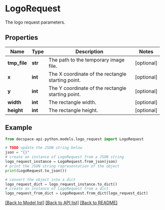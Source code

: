 # LogoRequest
The logo request parameters.

## Properties

Name | Type | Description | Notes
------------ | ------------- | ------------- | -------------
**tmp_file** | **str** | The path to the temporary image file. | [optional] 
**x** | **int** | The X coordinate of the rectangle starting point. | [optional] 
**y** | **int** | The Y coordinate of the rectangle starting point. | [optional] 
**width** | **int** | The rectangle width. | [optional] 
**height** | **int** | The rectangle height. | [optional] 

## Example

```python
from docspace-api-python.models.logo_request import LogoRequest

# TODO update the JSON string below
json = "{}"
# create an instance of LogoRequest from a JSON string
logo_request_instance = LogoRequest.from_json(json)
# print the JSON string representation of the object
print(LogoRequest.to_json())

# convert the object into a dict
logo_request_dict = logo_request_instance.to_dict()
# create an instance of LogoRequest from a dict
logo_request_from_dict = LogoRequest.from_dict(logo_request_dict)
```
[[Back to Model list]](../README.md#documentation-for-models) [[Back to API list]](../README.md#documentation-for-api-endpoints) [[Back to README]](../README.md)



